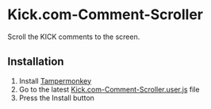 # Kick.com-Comment-Scroller
Scroll the KICK comments to the screen.
## Installation
1. Install [Tampermonkey](https://www.tampermonkey.net)
2. Go to the latest [Kick.com-Comment-Scroller.user.js]() file
3. Press the Install button
